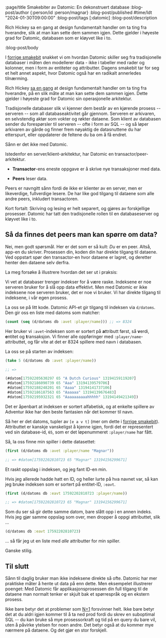 :page/title Smakebiter av Datomic: En dekonstruert database
:blog-post/author {:person/id :person/magnar}
:blog-post/published #time/ldt "2024-01-30T09:00:00"
:blog-post/tags [:datomic]
:blog-post/description

Rich Hickey sa en gang at design fundamentalt handler om ta ting fra hverandre,
slik at man kan sette dem sammen igjen. Dette gjelder i høyeste grad for
Datomic, databasen som er kløyvet like i to.

:blog-post/body

I [forrige smakebit](/smak-av-datomic/) snakket vi om hvordan Datomic skiller
seg fra tradisjonelle databaser i måten den modellerer data - ikke i tabeller
med rader og kolonner, men i form av entiteter og attributter. Dagens smakebit
tar for seg et helt annet aspekt, hvor Datomic også har en radikalt annerledes tilnærming.

Rich Hickey [sa en gang](https://www.youtube.com/watch?v=QCwqnjxqfmY) at design
fundamentalt handler om ta ting fra hverandre, på en slik måte at man kan sette
dem sammen igjen. Dette gjelder i høyeste grad for Datomic sin operasjonelle
arkitektur.

Tradisjonelle databaser slik vi kjenner dem består av en kjørende prosess --
serveren -- som all databaseaktivitet går gjennom. Serveren er arkivaren, en
selvstendig aktør som vokter og røkter dataene. Som klient av databasen sender
du forespørsler til serveren -- ofte i form av SQL
-- og så løper arkivaren av gårde og finner frem nøyaktig de datasnuttene du har
etterspurt, eller oppdaterer de feltene du ba om å få endret.

Sånn er det ikke med Datomic.

Istedenfor en server/klient-arkitektur, har Datomic en
transactor/peer-arkitektur.

- **Transactor**-ens eneste oppgave er å skrive nye transaksjoner med data.

- **Peers** leser data.

Peers er navngitt sånn fordi de ikke er klienter av en server, men er
likeverdige, fullverdige lesere. De har like god tilgang til dataene som alle
andre peers, inkludert transactoren.

Kort fortalt: Skriving og lesing er helt separert, og gjøres av forskjellige prosesser.
Datomic har tatt den tradisjonelle rollen til en databaseserver og kløyvet like
i to.

## Så da finnes det peers man kan spørre om data?

Nei, men godt spørsmål. Her er det som er så kult: *Du* er en peer. Altså,
app-en du skriver. Prosessen din, koden din har direkte tilgang til dataene. Ved
oppstart spør den transactor-en hvor dataene er lagret, og deretter henter den
dataene selv derfra.

La meg forsøke å illustrere hvordan det ser ut i praksis:

Vi vet at databaser trenger indekser for å være raske. Indeksene er noe
serveren bruker for å slå opp data effektivt. Men med Datomic er ikke indeksene noe
serveren bruker, det er noe vi bruker. Vi har direkte tilgang til indeksene, i
vår egen prosess.

La oss se på litt kode. Datomic API-et gir tilgang til indeksen via `d/datoms`.
Den gir oss en liste med datoms som matcher:

```clj
(count (seq (d/datoms db :avet :player/name))) ;; => 8324
```

Her bruker vi `:avet`-indeksen som er sortert på **a**ttributt først, så
**v**erdi, **e**ntitet og **t**ransaksjon. Vi finner alle oppføringer med
`:player/name`-attributtet, og får vite at det er 8324 spillere med navn i
databasen.

La oss se på starten av indeksen:

```clj
(take 5 (d/datoms db :avet :player/name))

;; =>

(#datom[17592205630297 65 "A Dutch Curious" 13194159119207]
 #datom[17592186090739 65 "Aaa" 13194139579706]
 #datom[17592188248201 65 "Aaaa" 13194141737106]
 #datom[17592186187563 65 "Aaaaaa" 13194139676483]
 #datom[17592195932321 65 "Aaaaaaaaaahhhhh" 13194149421349])
```

Det er åpenbart at indeksen er sortert alfabetisk, og at enkelte spillere av
Adventur ikke har den beste fantasien når det kommer til navn.

Så her er det datoms, tupler av `[e a v t]` (mer om dette i [forrige
smakebit](/smak-av-datomic/)). Attributtet er kanskje vanskeligst å kjenne
igjen, fordi det er representert ved sin database-id, `65`, som er det
løpenummeret `:player/name` har fått.

Så, la oss finne min spiller i dette datasettet:

```clj
(first (d/datoms db :avet :player/name "Magnar"))

;; => #datom[17592202810723 65 "Magnar" 13194156299671]
```

Et raskt oppslag i indeksen, og jeg fant ID-en min.

Hvis jeg allerede hadde hatt en ID, og heller lurte på hva navnet var, så kan
jeg bruke indeksen som er sortert på entitet-ID, `:eavt`.

```clj
(first (d/datoms db :eavt 17592202810723 :player/name))

;; => #datom[17592202810723 65 "Magnar" 13194156299671]
```

Som du ser så gir dette samme datom, bare slått opp i en annen indeks. Hvis jeg gjør
samme oppslag som over, men dropper å oppgi attributtet, slik ...

```clj
(d/datoms db :eavt 17592202810723)
```

... så får jeg ut en liste med *alle* attributter for min spiller.

Ganske stilig.

## Til slutt

Sånn til daglig bruker man ikke indeksene direkte så ofte. Datomic har mer
praktiske måter å hente ut data på enn dette. Men eksempelet illustrerer
poenget: Med Datomic får applikasjonsprosessen din full tilgang til de dataene
man normalt tenker er skjult bak et spørrespråk og en ekstern prosess.

Ikke bare betyr det at problemer som
[N+1](https://docs.sentry.io/product/issues/issue-details/performance-issues/n-one-queries/)
forsvinner helt. Ikke bare betyr det at du aldri igjen kommer til å ta ned prod
fordi du skrev en suboptimal SQL -- du kan bruke så mye prosessorkraft og tid
på en query du bare vil, uten å påvirke ytelsen for noen andre. Det betyr også
at du kommer mye nærmere på dataene. Og det gjør en stor forskjell.
